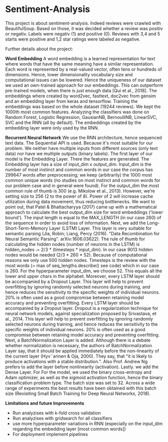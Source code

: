 # Sentiment-Analysis

This project is about sentiment-analysis. Indeed reviews were crawled with BeautifulSoup. Based on those, it was decided whether a review was positiv or negativ.
Labels were negativ (1) and positive (0). Reviews with 3,4 and 5 starts were positive and 1,2 star ratings were labeled as negative.

Further details about the project:

**Word Embedding**
A word embedding is a learned representation for text where words that have the same meaning have a similar representation. 
Each word is represented by a real-valued vector, often tens or hundreds of dimensions. Hence, lower dimensionality vocabulary 
size and computational issues can be lowered. Hence the uniqueness of our dataset we used an own-trained approach for our embeddings. 
This can outperform pre-trained models, when there is just enough data [Qui et al., 2018]. 
The embeddings where created by word2vec, fasttext, doc2vec from gensim and an embedding layer from keras and tensorflow. 
Training the embeddings was based on the whole dataset (19244 reviews). We kept the 1000th most common features. 
Analyzing the classifiers was done on Random Forest, Logistic Regression, GausianNB, BernoulliNB, LinearSVC, SVC and the RNN (all by default). 
The embeddings created by the embedding layer were only used by the RNN.

**Recurrent Neural Network**
We use the RNN architecture, hence sequenced text data. The Sequential API is used. Because it's most suitable for our problem. 
We neither have multiple inputs from different sources (only text data) nor have we multiple outputs (binary labels). 
The first layer of our model is the Embedding Layer. There the features are generated. The Embedding layer has a size of input_dim x output_dim. 
Input_dim is the number of most instinct and common words in our case the corpus has 299647 words after preprocessing; we keep (arbitrarily) 
the 1000 most common unique words (no studies on most instinct and common words for our problem case and in general were found). 
For the output_dim the most common rule of thumb is 300 (e.g. Mikolow et al., 2013). However, we’re setting size to 256 (2 to the power of 8). 
Power of 2 will increase cache utilization during data movement, thus reducing bottlenecks. We want to point out, that Patel & Bhattacharyya (2017) 
came up with a mathematical approach to calculate the best output_dim size for word embeddings ('lower bound'). 
The input length is equal to the MAX_LENGTH (in our case 260) of the sequence in order to avoid loss of information. 
Next, we add the Long-Short-Term-Memory Layer (LSTM) Layer. This layer is very suitable for semantic parsing 
(Jia, Robin; Liang, Percy (2016). "Data Recombination for Neural Semantic Parsing". arXiv:1606.03622). The rule of thumb for calculating 
the hidden nodes (number of neurons in the LSTM) is hidden_nodes := 2/3 * (timesteps * input_dim). 
In our case 9013 hidden nodes would be needed (2/3 * 260 * 52). Because of computational reasons we only use 500 hidden nodes. 
Timesteps is the review with the most words (= max of seq_lengths.describe() see code) which in our case is 260. 
For the hyperparameter input_dim, we choose 52. This equals all the lower and upper chars in the alphabet. 
Moreover, every LSTM layer should be accompanied by a Dropout Layer. This layer will help to prevent overfitting by ignoring 
randomly selected neurons during training, and hence reduces the sensitivity to the specific weights of individual neurons. 
20% is often used as a good compromise between retaining model accuracy and preventing overfitting. Every LSTM layer should 
be accompanied by a Dropout layer. Dropout is a regularization technique for neural network models, against specialization 
proposed by Srivastava, et al., 2014. This layer will help to prevent overfitting by ignoring randomly selected neurons 
during training, and hence reduces the sensitivity to the specific weights of individual neurons. 20% is often used as a good 
compromise between retaining model accuracy and preventing overfitting. Next, a BatchNormalization Layer is added. Although there 
is a debate whether normalization is necessary, the authors of BatchNormalization Layer say, that it should be applied immediately 
before the non-linearity of the current layer (Hyv¨arinen & Oja, 2000). They say, that "it is likely to produce activations with a 
stable distribution.". Also Prof. Andrew Ng prefers to add the layer before nonlinearity (activation). Lastly. we add the Dense Layer. 
For For the model, we used the binary cross-entropy and Adam optimizer, as well as the sigmoid activation function, hence the binary 
classification problem type. The batch size was set to 32. Across a wide range of experiments the best results have been obtained
with this batch size (Revisiting Small Batch Training for Deep Neural Networks, 2018).


**Limitations and future Improvements**
- Run analyzises with k-fold cross validation
- Run analyzises with gridsearch for all classifiers
- use more hyperparameter variations in RNN (especially on the input_dim regarding the embedding layer [most common words])
- For deployment implement pipelines
